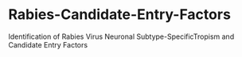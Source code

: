 # Rabies-Candidate-Entry-Factors
Identification of Rabies Virus Neuronal Subtype-SpecificTropism and Candidate Entry Factors
